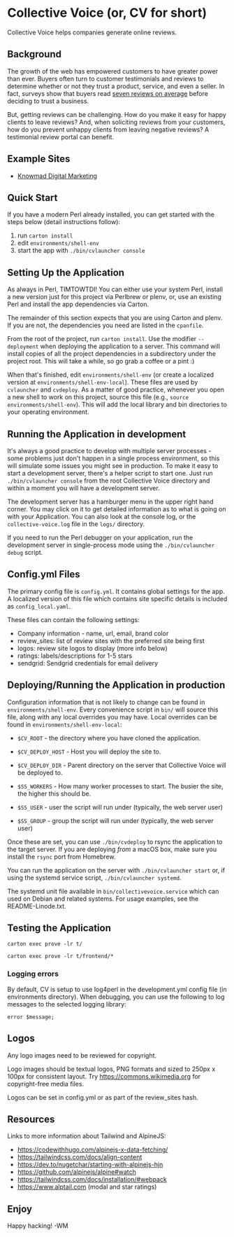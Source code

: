 # Collective Voice (or, CV for short)

Collective Voice helps companies generate online reviews.

## Background

The growth of the web has empowered customers to have greater power than ever.
Buyers often turn to customer testimonials and reviews to determine whether or
not they trust a product, service, and even a seller. In fact, surveys show that
buyers read [seven reviews on
average](https://www.brightlocal.com/research/local-consumer-review-survey/#Q17)
before deciding to trust a business.

But, getting reviews can be challenging. How do you make it easy for happy
clients to leave reviews? And, when soliciting reviews from your customers, how
do you prevent unhappy clients from leaving negative reviews? A testimonial
review portal can benefit.


## Example Sites

* [Knowmad Digital Marketing](https://review.knowmad.com)


## Quick Start

If you have a modern Perl already installed, you can get started with the steps
below (detail instructions follow):

1. run `carton install`
2. edit `environments/shell-env`
3. start the app with `./bin/cvlauncher console`


## Setting Up the Application

As always in Perl, TIMTOWTDI! You can either use your system Perl,
install a new version just for this project via Perlbrew or plenv, or,
use an existing Perl and install the app dependencies via Carton.

The remainder of this section expects that you are using Carton and
plenv. If you are not, the dependencies you need are listed in the
`cpanfile`.

From the root of the project, run `carton install`. Use the modifier
`--deployment` when deploying the application to a server. This command
will install copies of all the project dependencies in a subdirectory
under the project root. This will take a while, so go grab a coffee or
a pint :)

When that's finished, edit `environments/shell-env` (or create a localized
version at `environments/shell-env-local`). These files are used by `cvlauncher`
and `cvdeploy`. As a matter of good practice, whenever you open a new shell to
work on this project, source this file (e.g., `source environments/shell-env`).
This will add the local library and bin directories to your operating environment.


## Running the Application in development

It's always a good practice to develop with multiple server processes -
some problems just don't happen in a single process environment, so this
will simulate some issues you might see in production. To make it easy
to start a development server, there's a helper script to start one.
Just run `./bin/cvlauncher console` from the root Collective Voice directory
and within a moment you will have a development server.

The development server has a hamburger menu in the upper right hand
corner. You may click on it to get detailed information as to what is
going on with your Application. You can also look at the console log, or
the `collective-voice.log` file in the `logs/` directory.

If you need to run the Perl debugger on your application, run the
development server in single-process mode using the `./bin/cvlauncher debug`
script.

## Config.yml Files

The primary config file is `config.yml`. It contains global settings for the
app. A localized version of this file which contains site specific details is
included as `config_local.yaml`.

These files can contain the following settings:

* Company information - name, url, email, brand color
* review_sites: list of review sites with the preferred site being first
* logos: review site logos to display (more info below)
* ratings: labels/descriptions for 1-5 stars
* sendgrid: Sendgrid credentials for email delivery


## Deploying/Running the Application in production

Configuration information that is not likely to change can be found
in `environments/shell-env`. Every convenience script in `bin/` will
source this file, along with any local overrides you may have. Local
overrides can be found in `environments/shell-env-local`:

* `$CV_ROOT` - the directory where you have cloned the application.

* `$CV_DEPLOY_HOST` - Host you will deploy the site to.

* `$CV_DEPLOY_DIR` - Parent directory on the server that Collective
  Voice will be deployed to.

* `$SS_WORKERS` - How many worker processes to start. The busier the
  site, the higher this should be.

* `$SS_USER` - user the script will run under (typically, the web server
  user)

* `$SS_GROUP` - group the script will run under (typically, the web
  server user)

Once these are set, you can use `./bin/cvdeploy` to rsync the
application to the target server. If you are deploying *from* a macOS
box, make sure you install the `rsync` port from Homebrew.

You can run the application on the server with `./bin/cvlauncher start` or,
if using the systemd service script, `./bin/cvlauncher systemd`.

The systemd unit file available in `bin/collectivevoice.service` which can
used on Debian and related systems. For usage examples, see the README-Linode.txt.


## Testing the Application

`carton exec prove -lr t/`

`carton exec prove -lr t/frontend/*`

### Logging errors

By default, CV is setup to use log4perl in the development.yml config file (in
environments directory). When debugging, you can use the following to log
messages to the selected logging library:

`error $message;`


## Logos

Any logo images need to be reviewed for copyright.

Logo images should be textual logos, PNG formats and sized to 250px x 100px for
consistent layout. Try https://commons.wikimedia.org for copyright-free media
files.

Logos can be set in config.yml or as part of the review_sites hash.


## Resources

Links to more information about Tailwind and AlpineJS:

* https://codewithhugo.com/alpinejs-x-data-fetching/
* https://tailwindcss.com/docs/align-content
* https://dev.to/nugetchar/starting-with-alpinejs-hjn
* https://github.com/alpinejs/alpine#watch
* https://tailwindcss.com/docs/installation/#webpack
* https://www.alptail.com (modal and star ratings)


## Enjoy

Happy hacking! -WM
